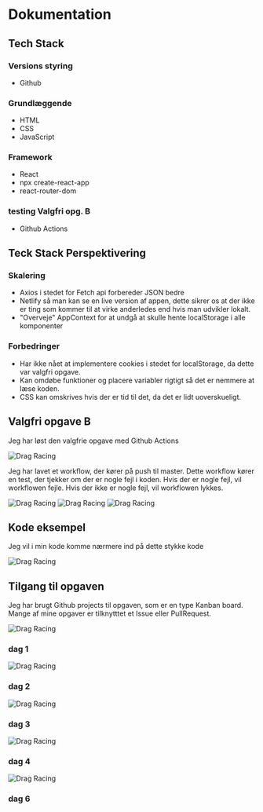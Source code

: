 # Dokumentation

## Tech Stack

### Versions styring

- Github

### Grundlæggende

- HTML
- CSS
- JavaScript

### Framework

- React
- npx create-react-app
- react-router-dom

### testing Valgfri opg. B

- Github Actions


## Teck Stack Perspektivering

### Skalering

- Axios i stedet for Fetch api forbereder JSON bedre
- Netlify så man kan se en live version af appen, dette sikrer os at der ikke er ting som kommer til at virke anderledes end hvis man udvikler lokalt.
- "Overveje" AppContext for at undgå at skulle hente localStorage i alle komponenter

### Forbedringer

- Har ikke nået at implementere cookies i stedet for localStorage, da dette var valgfri opgave.
- Kan omdøbe funktioner og placere variabler rigtigt så det er nemmere at læse koden.
- CSS kan omskrives hvis der er tid til det, da det er lidt uoverskueligt.

## Valgfri opgave B

Jeg har løst den valgfrie opgave med Github Actions

![Drag Racing](github-actions-failure-2.png)

Jeg har lavet et workflow, der kører på push til master. Dette workflow kører en test, der tjekker om der er nogle fejl i koden. Hvis der er nogle fejl, vil workflowen fejle. Hvis der ikke er nogle fejl, vil workflowen lykkes.


![Drag Racing](github-actions.png)
![Drag Racing](github-actions-failure.png)
![Drag Racing](github-actions-success.png)

## Kode eksempel

Jeg vil i min kode komme nærmere ind på dette stykke kode

![Drag Racing](kode-eksempel.png)

## Tilgang til opgaven

Jeg har brugt Github projects til opgaven, som er en type Kanban board. Mange af mine opgaver er tilknytttet et Issue eller PullRequest.

![Drag Racing](kanban.png)

### dag 1

![Drag Racing](dag1.png)

### dag 2

![Drag Racing](dag2.png)

### dag 3

![Drag Racing](dag3.png)

### dag 4

![Drag Racing](dag4.png)

### dag 6

